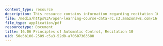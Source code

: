```yaml
---
content_type: resource
description: This resource contains information regarding recitation 10.
file: /media/https%3A/open-learning-course-data-rc.s3.amazonaws.com/16-06-principles-of-automatic-control-fall-2012/50e5b1062509c5a352d0a70607363680_MIT16_06F12_Recitation_10.pdf
file_type: application/pdf
resourcetype: Document
title: 16.06 Principles of Automatic Control, Recitation 10
uid: 50e5b106-2509-c5a3-52d0-a70607363680
---
```


